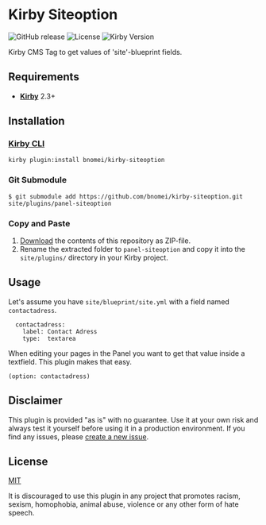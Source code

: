 # Kirby Siteoption

![GitHub release](https://img.shields.io/github/release/bnomei/kirby-siteoption.svg?maxAge=1800) ![License](https://img.shields.io/github/license/mashape/apistatus.svg) ![Kirby Version](https://img.shields.io/badge/Kirby-2.3%2B-red.svg)

Kirby CMS Tag to get values of 'site'-blueprint fields.

## Requirements

- [**Kirby**](https://getkirby.com/) 2.3+

## Installation

### [Kirby CLI](https://github.com/getkirby/cli)

```
kirby plugin:install bnomei/kirby-siteoption
```

### Git Submodule

```
$ git submodule add https://github.com/bnomei/kirby-siteoption.git site/plugins/panel-siteoption
```

### Copy and Paste

1. [Download](https://github.com/bnomei/kirby-siteoption/archive/master.zip) the contents of this repository as ZIP-file.
2. Rename the extracted folder to `panel-siteoption` and copy it into the `site/plugins/` directory in your Kirby project.

## Usage

Let's assume you have `site/blueprint/site.yml` with a field named `contactadress`.

```
  contactadress:
    label: Contact Adress
    type:  textarea
```

When editing your pages in the Panel you want to get that value inside a textfield. This plugin makes that easy.

```
(option: contactadress)
```

## Disclaimer

This plugin is provided "as is" with no guarantee. Use it at your own risk and always test it yourself before using it in a production environment. If you find any issues, please [create a new issue](https://github.com/bnomei/kirby-siteoption/issues/new).

## License

[MIT](https://opensource.org/licenses/MIT)

It is discouraged to use this plugin in any project that promotes racism, sexism, homophobia, animal abuse, violence or any other form of hate speech.

